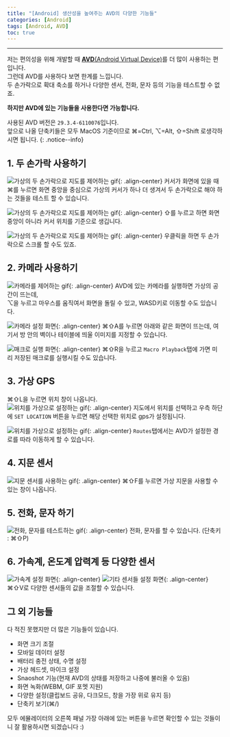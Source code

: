 ```yaml
---
title: "[Android] 생산성을 높여주는 AVD의 다양한 기능들"
categories: [Android]
tags: [Android, AVD]
toc: true
---
```

---
저는 편의성을 위해 개발할 때 [**AVD**(Android Virtual Device)](https://developer.android.com/studio/run/emulator)를 더 많이 사용하는 편입니다.  
그런데 AVD를 사용하다 보면 한계를 느낍니다.  
두 손가락으로 확대 축소를 하거나 다양한 센서, 전화, 문자 등의 기능을 테스트할 수 없죠.  

**하지만 AVD에 있는 기능들을 사용한다면 가능합니다.**  

사용된 AVD 버전은 `29.3.4-6110076`입니다.  
앞으로 나올 단축키들은 모두 MacOS 기준이므로 ⌘=Ctrl, ⌥=Alt, ⇧=Shift 로생각하시면 됩니다.
{: .notice--info}

## 1. 두 손가락 사용하기 
![가상의 두 손가락으로 지도를 제어하는 gif](/assets/images/post/2/1-1.gif){: .align-center}
커서가 화면에 있을 때 ⌘를 누르면 화면 중앙을 중심으로 가상의 커서가 하나 더 생겨서 두 손가락으로 해야 하는 것들을 테스트 할 수 있습니다.

![가상의 두 손가락으로 지도를 제어하는 gif](/assets/images/post/2/1-2.gif){: .align-center}
⇧를 누르고 하면 화면 중앙이 아니라 커서 위치를 기준으로 생깁니다.

![가상의 두 손가락으로 지도를 제어하는 gif](/assets/images/post/2/1-3.gif){: .align-center}
우클릭을 하면 두 손가락으로 스크롤 할 수도 있죠.

## 2. 카메라 사용하기
![카메라를 제어하는 gif](/assets/images/post/2/2-1.gif){: .align-center}
AVD에 있는 카메라를 실행하면 가상의 공간이 뜨는데,  
⌥을 누르고 마우스를 움직여서 화면을 돌릴 수 있고, WASD키로 이동할 수도 있습니다.

![카메라 설정 화면](/assets/images/post/2/2-2.png){: .align-center}
⌘⇧A를 누르면 아래와 같은 화면이 뜨는데, 여기서 방 안의 벽이나 테이블에 띄울 이미지를 지정할 수 있습니다.

![매크로 실행 화면](/assets/images/post/2/2-3.png){: .align-center}
⌘⇧R을 누르고 `Macro Playback`탭에 가면 미리 저장된 매크로를 실행시킬 수도 있습니다.

## 3. 가상 GPS
⌘⇧L을 누르면 위치 창이 나옵니다.  
![위치를 가상으로 설정하는 gif](/assets/images/post/2/3-1.gif){: .align-center}
지도에서 위치를 선택하고 우측 하단에 `SET LOCATION` 버튼을 누르면 해당 선택한 위치로 gps가 설정됩니다.

![위치를 가상으로 설정하는 gif](/assets/images/post/2/3-2.gif){: .align-center}
`Routes`탭에서는 AVD가 설정한 경로를 따라 이동하게 할 수 있습니다.

## 4. 지문 센서
![지문 센서를 사용하는 gif](/assets/images/post/2/4-1.gif){: .align-center}
⌘⇧F를 누르면 가상 지문을 사용할 수 있는 창이 나옵니다.

## 5. 전화, 문자 하기
![전화, 문자를 테스트하는 gif](/assets/images/post/2/5-1.gif){: .align-center}
전화, 문자를 할 수 있습니다. (단축키 : ⌘⇧P)

## 6. 가속계, 온도계 압력계 등 다양한 센서
![가속계 설정 화면](/assets/images/post/2/6-1.png){: .align-center}
![기타 센서들 설정 화면](/assets/images/post/2/6-2.png){: .align-center}
⌘⇧V로 다양한 센서들의 값을 조절할 수 있습니다.

## 그 외 기능들
다 적진 못했지만 더 많은 기능들이 있습니다.
- 화면 크기 조절
- 모바일 데이터 설정
- 배터리 충전 상태, 수명 설정
- 가상 헤드셋, 마이크 설정
- Snaoshot 기능(현재 AVD의 상태를 저장하고 나중에 불러올 수 있음)
- 화면 녹화(WEBM, GIF 포멧 지원)
- 다양한 설정(클립보드 공유, 다크모드, 창을 가장 위로 유지 등)
- 단축키 보기(⌘/)  

모두 에뮬레이터의 오른쪽 패널 가장 아래에 있는 버튼을 누르면 확인할 수 있는 것들이니 잘 활용하시면 되겠습니다 :)